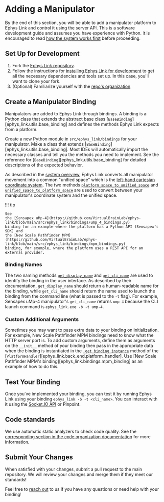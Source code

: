 # Adding a Manipulator

By the end of this section, you will be able to add a manipulator platform to Ephys Link and control it using the server
API. This is a software development guide and assumes you have experience with Python. It is encouraged to
read [how the system works first](../home/how_it_works.md) before proceeding.

## Set Up for Development

1. Fork the [Ephys Link repository](https://github.com/VirtualBrainLab/ephys-link).
2. Follow the instructions for [installing Ephys Link for development](index.md#installing-for-development) to get all
   the necessary dependencies and tools set up. In this case, you'll want to clone your fork.
3. (Optional) Familiarize yourself with the [repo's organization](code_organization.md).

## Create a Manipulator Binding

Manipulators are added to Ephys Link through bindings. A binding is a Python class that extends the abstract base class
[`BaseBinding`][ephys_link.utils.base_binding] and defines the methods Ephys Link expects from a platform.

Create a new Python module in `src/ephys_link/bindings` for your manipulator. Make a class that extends
[`BaseBinding`][ephys_link.utils.base_binding]. Most IDEs will automatically import the necessary classes and tell you
the methods you need to implement. See the reference for [`BaseBinding`][ephys_link.utils.base_binding] for detailed
descriptions of the expected behavior.

As described in the [system overview](../home/how_it_works.md), Ephys Link converts all manipulator movement into a
common "unified space" which is
the [left-hand cartesian coordinate system](https://www.scratchapixel.com/lessons/mathematics-physics-for-computer-graphics/geometry/coordinate-systems.html).
The two methods [
`platform_space_to_unified_space`](../../reference/ephys_link/utils/base_binding/#ephys_link.utils.base_binding.BaseBinding.platform_space_to_unified_space)
and [
`unified_space_to_platform_space`](../../reference/ephys_link/utils/base_binding/#ephys_link.utils.base_binding.BaseBinding.unified_space_to_platform_space)
are used to convert between your manipulator's coordinate system and the unified space.

!!! tip

    See
    the [Sensapex uMp-4](https://github.com/VirtualBrainLab/ephys-link/blob/main/src/ephys_link/bindings/ump_4_bindings.py)
    binding for an example where the platform has a Python API (Sensapex's SDK) and
    the [New Scale Pathfinder MPM](https://github.com/VirtualBrainLab/ephys-link/blob/main/src/ephys_link/bindings/mpm_bindings.py)
    binding, for example, where the platform uses a REST API for an external provider.

### Binding Names

The two naming methods [
`get_display_name`](../../reference/ephys_link/utils/base_binding/#ephys_link.utils.base_binding.BaseBinding.get_display_name)
and [
`get_cli_name`](../../reference/ephys_link/utils/base_binding/#ephys_link.utils.base_binding.BaseBinding.get_cli_name)
are used to identify the binding in the user interface. As described by their documentation, `get_display_name` should
return a human-readable name for the binding, while `get_cli_name` should return the name used to launch the binding
from the command line (what is passed to the `-t` flag). For example, Sensapex uMp-4 manipulator's `get_cli_name`
returns `ump-4` because the CLI launch command is `ephys_link.exe -b -t ump-4`.

### Custom Additional Arguments

Sometimes you may want to pass extra data to your binding on initialization. For example, New Scale Pathfinder MPM
bindings need to know what the HTTP server port is. To add custom arguments, define them as arguments on the `__init__`
method of your binding then pass in the appropriate data when the binding is instantiated in the [
`_get_binding_instance`](https://github.com/VirtualBrainLab/ephys-link/blob/f79c1ec68ec1805e1a4e231e1934127893f7bd20/src/ephys_link/back_end/platform_handler.py#L58)
method of the [`PlatformHandler`][ephys_link.back_end.platform_handler].
Use [New Scale Pathfinder MPM's binding][ephys_link.bindings.mpm_binding] as an example of how to do this.

## Test Your Binding

Once you've implemented your binding, you can test it by running Ephys Link using your binding
`ephys_link -b -t <cli_name>`. You can interact with it using the [Socket.IO API](socketio_api.md) or Pinpoint.

## Code standards

We use automatic static analyzers to check code quality. See
the [corresponding section in the code organization documentation](code_organization.md#static-analysis) for more
information.

## Submit Your Changes

When satisfied with your changes, submit a pull request to the main repository. We will review your changes and
merge them if they meet our standards!

Feel free to [reach out](../home/contact.md) to us if you have any questions or need help with your binding!